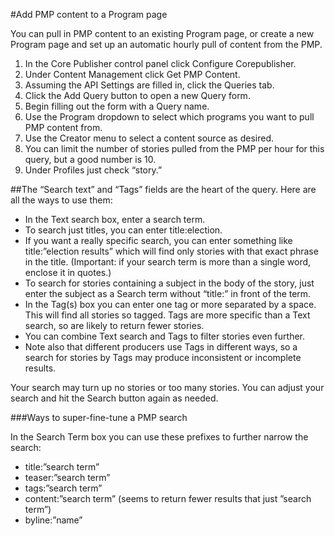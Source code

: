 #Add PMP content to a Program page

You can pull in PMP content to an existing Program page, or create a new Program page and set up an automatic hourly pull of content from the PMP. 

1. In the Core Publisher control panel click Configure Corepublisher.
2. Under Content Management click Get PMP Content.
3. Assuming the API Settings are filled in, click the Queries tab.
4. Click the Add Query button to open a new Query form.
5. Begin filling out the form with a Query name. 
6. Use the Program dropdown to select which programs you want to pull PMP content from.
7. Use the Creator menu to select a content source as desired. 
8. You can limit the number of stories pulled from the PMP per hour for this query, but a good number is 10. 
9. Under Profiles just check “story.” 

##The “Search text” and “Tags” fields are the heart of the query. Here are all the ways to use them:

* In the Text search box, enter a search term.
* To search just titles, you can enter title:election.
* If you want a really specific search, you can enter something like title:”election results” which will find only stories with that exact phrase in the title. (Important: if your search term is more than a single word, enclose it in quotes.)
* To search for stories containing a subject in the body of the story, just enter the subject as a Search term without “title:” in front of the term.
* In the Tag(s) box you can enter one tag or more separated by a space. This will find all stories so tagged. Tags are more specific than a Text search, so are likely to return fewer stories.
* You can combine Text search and Tags to filter stories even further.
* Note also that different producers use Tags in different ways, so a search for stories by Tags may produce inconsistent or incomplete results.

Your search may turn up no stories or too many stories. You can adjust your search and hit the Search button again as needed.

###Ways to super-fine-tune a PMP search

In the Search Term box you can use these prefixes to further narrow the search:

* title:”search term”
* teaser:”search term”
* tags:”search term”
* content:”search term” (seems to return fewer results that just ”search term”)
* byline:”name”
